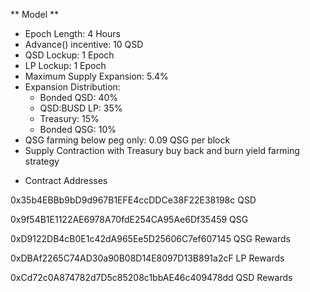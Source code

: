 ** Model **

- Epoch Length: 4 Hours
- Advance() incentive: 10 QSD
- QSD Lockup: 1 Epoch
- LP Lockup: 1 Epoch
- Maximum Supply Expansion: 5.4%
- Expansion Distribution:
    - Bonded QSD: 40%
    - QSD:BUSD LP: 35%
    - Treasury: 15%
    - Bonded QSG: 10% 
- QSG farming below peg only: 0.09 QSG per block 
- Supply Contraction with Treasury buy back and burn yield farming strategy
   
* Contract Addresses 

0x35b4EBBb9bD9d967B1EFE4ccDDCe38F22E38198c QSD

0x9f54B1E1122AE6978A70fdE254CA95Ae6Df35459 QSG

0xD9122DB4cB0E1c42dA965Ee5D25606C7ef607145 QSG Rewards

0xDBAf2265C74AD30a90B08D14E8097D13B891a2cF LP Rewards

0xCd72c0A874782d7D5c85208c1bbAE46c409478dd QSD Rewards

  

